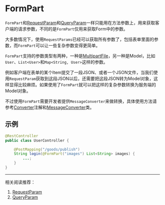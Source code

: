 # FormPart

`FormPart`和[RequestParam](requestParam.md)和[QueryParam](queryParam.md)一样只能用在方法参数上，用来获取客户端的请求参数，不同的是`FormPart`仅用来获取Form中的参数。

大多数情况下，使用`RequestParams`已经可以获取所有参数了，包括表单里面的参数，而`FormPart`可以让一些复杂参数变得更简单。

`FormPart`支持的参数类型有两种，一种是[MultipartFile](../class/multipartFile.md)，另一种是Model，比如`User`、`List<User>`和`Map<String, User>`这样的参数。

例如客户端在表单的某个Item提交了一段JSON、或者一个JSON文件，当我们使用`RequestParam`获取到这段JSON以后，还需要把这段JSON转为Model对象，这样显得比较麻烦。如果使用了`FormPart`就可以把这样的复杂参数转换为服务端的Model对象。

不过使用`FormPart`需要开发者提供`MessageConverter`来做转换，具体使用方法请参考[Converter](converter.md)注解和[MessageConverter](../class/converter.md)类。

## 示例
```java
@RestController
public class UserController {

    @PostMapping("/goods/publish")
    String login(@FormPart("images") List<String> images) {
        ...;
    }
}
```

----

相关阅读推荐：  
1. [RequestParam](requestParam.md)  
2. [QueryParam](queryParam.md)